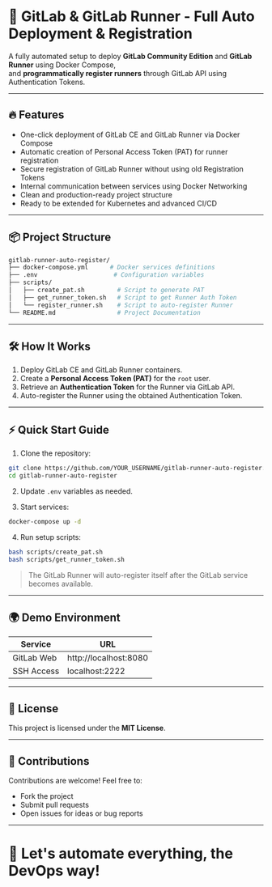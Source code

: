# 🚀 GitLab & GitLab Runner - Full Auto Deployment & Registration

A fully automated setup to deploy **GitLab Community Edition** and **GitLab Runner** using Docker Compose,  
and **programmatically register runners** through GitLab API using Authentication Tokens.

---

## 🔥 Features

- One-click deployment of GitLab CE and GitLab Runner via Docker Compose
- Automatic creation of Personal Access Token (PAT) for runner registration
- Secure registration of GitLab Runner without using old Registration Tokens
- Internal communication between services using Docker Networking
- Clean and production-ready project structure
- Ready to be extended for Kubernetes and advanced CI/CD

---

## 📦 Project Structure

```bash
gitlab-runner-auto-register/
├── docker-compose.yml      # Docker services definitions
├── .env                     # Configuration variables
├── scripts/
│   ├── create_pat.sh         # Script to generate PAT
│   ├── get_runner_token.sh   # Script to get Runner Auth Token
│   └── register_runner.sh    # Script to auto-register Runner
└── README.md                 # Project Documentation
```

---

## 🛠 How It Works

1. Deploy GitLab CE and GitLab Runner containers.
2. Create a **Personal Access Token (PAT)** for the `root` user.
3. Retrieve an **Authentication Token** for the Runner via GitLab API.
4. Auto-register the Runner using the obtained Authentication Token.

---

## ⚡ Quick Start Guide

1. Clone the repository:

```bash
git clone https://github.com/YOUR_USERNAME/gitlab-runner-auto-register.git
cd gitlab-runner-auto-register
```

2. Update `.env` variables as needed.

3. Start services:

```bash
docker-compose up -d
```

4. Run setup scripts:

```bash
bash scripts/create_pat.sh
bash scripts/get_runner_token.sh
```

> The GitLab Runner will auto-register itself after the GitLab service becomes available.

---

## 🌍 Demo Environment

| Service        | URL                     |
|----------------|--------------------------|
| GitLab Web     | http://localhost:8080     |
| SSH Access     | localhost:2222            |

---

## 📜 License

This project is licensed under the **MIT License**.

---

## 🤝 Contributions

Contributions are welcome! Feel free to:
- Fork the project
- Submit pull requests
- Open issues for ideas or bug reports

---

# 🌟 Let's automate everything, the DevOps way!
